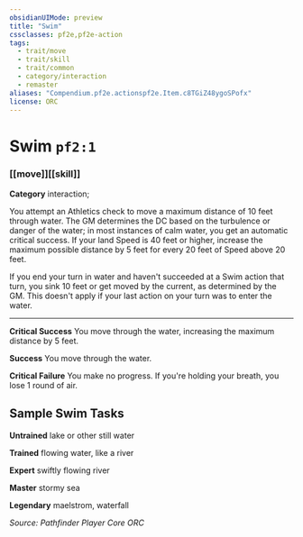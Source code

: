```yaml
---
obsidianUIMode: preview
title: "Swim"
cssclasses: pf2e,pf2e-action
tags:
  - trait/move
  - trait/skill
  - trait/common
  - category/interaction
  - remaster
aliases: "Compendium.pf2e.actionspf2e.Item.c8TGiZ48ygoSPofx"
license: ORC
---
```

# Swim `pf2:1`

### [[move]][[skill]]

**Category** interaction; 




You attempt an Athletics check to move a maximum distance of 10 feet through water. The GM determines the DC based on the turbulence or danger of the water; in most instances of calm water, you get an automatic critical success. If your land Speed is 40 feet or higher, increase the maximum possible distance by 5 feet for every 20 feet of Speed above 20 feet.

If you end your turn in water and haven't succeeded at a Swim action that turn, you sink 10 feet or get moved by the current, as determined by the GM. This doesn't apply if your last action on your turn was to enter the water.

* * *

**Critical Success** You move through the water, increasing the maximum distance by 5 feet.

**Success** You move through the water.

**Critical Failure** You make no progress. If you're holding your breath, you lose 1 round of air.

## Sample Swim Tasks

**Untrained** lake or other still water

**Trained** flowing water, like a river

**Expert** swiftly flowing river

**Master** stormy sea

**Legendary** maelstrom, waterfall

*Source: Pathfinder Player Core*
*ORC*